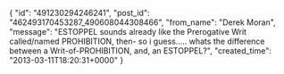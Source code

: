  {
   "id": "491230294246241",
   "post_id": "462493170453287_490608044308466",
   "from_name": "Derek Moran",
   "message": "ESTOPPEL sounds already like the Prerogative Writ called/named PROHIBITION, then- so i guess..... whats the difference between a Writ-of-PROHIBITION, and, an ESTOPPEL?",
   "created_time": "2013-03-11T18:20:31+0000"
 }
